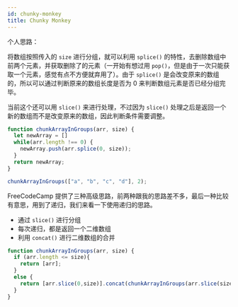 ```yaml
---
id: chunky-monkey
title: Chunky Monkey
---
```


个人思路：

将数组按照传入的 `size` 进行分组，就可以利用 `splice()` 的特性，去删除数组中前两个元素，并获取删除了的元素（一开始有想过用 `pop()`，但是由于一次只能获取一个元素，感觉有点不方便就弃用了）。由于 `splice()` 是会改变原来的数组的，所以可以通过判断原来的数组长度是否为 0 来判断数组元素是否已经分组完毕。

当前这个还可以用 `slice()` 来进行处理，不过因为 `slice()` 处理之后是返回一个新的数组而不是改变原来的数组，因此判断条件需要调整。

```js
function chunkArrayInGroups(arr, size) {
  let newArray = []
  while(arr.length !== 0) {
    newArray.push(arr.splice(0, size));
  }
  return newArray;
}

chunkArrayInGroups(["a", "b", "c", "d"], 2);
```

FreeCodeCamp 提供了三种高级思路，前两种跟我的思路差不多，最后一种比较有意思，用到了递归，我们来看一下使用递归的思路。

- 通过 `slice()` 进行分组
- 每次递归，都是返回一个二维数组
- 利用 `concat()` 进行二维数组的合并

```js
function chunkArrayInGroups(arr, size) {
  if (arr.length <= size){
    return [arr];
  }
  else {
    return [arr.slice(0,size)].concat(chunkArrayInGroups(arr.slice(size),size));
  }
}
```

